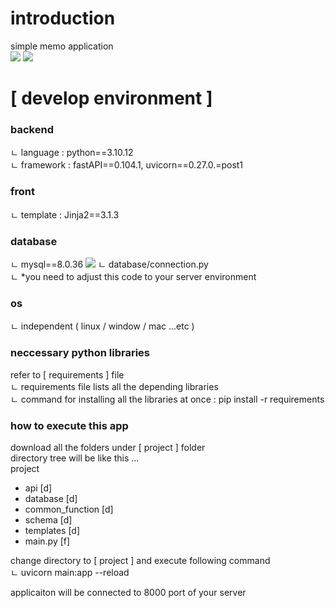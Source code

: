 <h1>introduction</h1>
simple memo application<br>
<img src="https://github.com/Yujunmo/my_memo-using-fastAPI-/assets/45279586/d91e8020-dc3f-46fa-a45e-fa60fcb19b76">
<img src="https://github.com/Yujunmo/my_memo-using-fastAPI-/assets/45279586/629d34ca-4973-4ad9-a6a5-f257a55f9c39">


<h1>[ develop environment ]</h1>

<h3>backend</h3> 
 ㄴ language : python==3.10.12<br>
 ㄴ framework : fastAPI==0.104.1, uvicorn==0.27.0.=post1<br>
	
<h3>front</h3> 
 ㄴ template : Jinja2==3.1.3

<h3>database</h3>
 ㄴ mysql==8.0.36
<img src="https://github.com/Yujunmo/my_memo-using-fastAPI-/assets/45279586/765fb091-7c9e-431e-8dfc-1befb60e1c37">
 ㄴ database/connection.py <br>
 ㄴ *you need to adjust this code to your server environment <br>

<h3>os</h3>
 ㄴ independent ( linux / window / mac ...etc ) 

<h3>neccessary python libraries</h3>
 refer to [ requirements ] file <br>
 ㄴ requirements file lists all the depending libraries<br>
 ㄴ command for installing all the libraries at once :  pip install -r requirements   <br>

<h3>how to execute this app</h3>
   download all the folders under [ project ] folder<br>
   directory tree will be like this ...<br>
        project<br>
								   <ul>
							    <li> api [d]</li>
           <li> database [d]</li>
           <li> common_function [d]</li>
           <li> schema [d]</li>
           <li> templates [d]</li>
           <li> main.py [f]</li>												
											</ul>
       
change directory to [ project ] and execute following command<br>
  ㄴ uvicorn main:app --reload<br>

applicaiton will be connected to 8000 port of your server<br>
